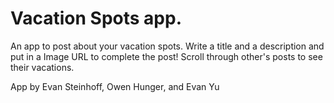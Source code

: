 # Vacation Spots app.

An app to post about your vacation spots. Write a title and a description and put in a Image URL to complete the post! Scroll through other's posts to see their vacations.

App by Evan Steinhoff, Owen Hunger, and Evan Yu
